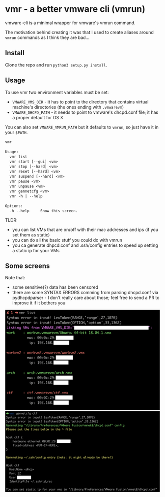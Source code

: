# vmr - a better vmware cli (vmrun)
vmware-cli is a minimal wrapper for vmware's vmrun command.

The motivation behind creating it was that I used to create aliases around `vmrun` commands as I think they are bad...

## Install

Clone the repo and run `python3 setup.py install`.

## Usage

To use vmr two environment variables must be set:
* `VMWARE_VMS_DIR` - it has to point to the directory that contains virtual machine's directories (the ones ending with `.vmwarevm`)
* `VMWARE_DHCPD_PATH` - it needs to point to vmware's dhcpd.conf file; it has a proper default for OS X

You can also set `VMWARE_VMRUN_PATH` but it defaults to `vmrun`, so just have it in your `$PATH`.

```
vmr

Usage:
  vmr list
  vmr start [--gui] <vm>
  vmr stop [--hard] <vm>
  vmr reset [--hard] <vm>
  vmr suspend [--hard] <vm>
  vmr pause <vm>
  vmr unpause <vm>
  vmr gennetcfg <vm>
  vmr -h | --help

Options:
  -h --help     Show this screen.
```

TLDR:
* you can list VMs that are on/off with their mac addresses and ips (if you set them as static)
* you can do all the basic stuff you could do with vmrun
* you ca generate dhpcd.conf and .ssh/config entries to speed up setting a static ip for your VMs

## Some screens

Note that:
* some sensitive(?) data has been censored
* there are some SYNTAX ERRORS comming from parsing dhcpd.conf via pydhcpdparser - I don't really care about those; feel free to send a PR to improve it if it bothers you

![vmr list screenshot](/github/vmr-list.png)
![vmr gennetcfg screenshot](/github/vmr-gennetcfg.png)
